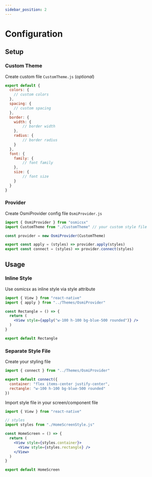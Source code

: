 ```yaml
---
sidebar_position: 2
---
```


# Configuration

## Setup

### Custom Theme
Create custom file `CustomTheme.js` (_optional_)
```javascript
export default {
  colors: {
    // custom colors
  },
  spacing: {
    // custom spacing
  },
  border: {
    width: {
	    // border width
    },
    radius: {
	    // border radius
    }
  },
  font: {
    family: {
	    // font family
    },
    size: {
	    // font size
    }
  }
}
```

### Provider
Create OsmiProvider config file `OsmiProvider.js`
```javascript
import { OsmiProvider } from "osmicsx"
import CustomTheme from "./CustomTheme" // your custom style file

const provider = new OsmiProvider(CustomTheme)

export const apply = (styles) => provider.apply(styles)
export const connect = (styles) => provider.connect(styles)
```

## Usage

### Inline Style
Use osmicsx as inline style via style attribute
```jsx harmony
import { View } from "react-native"
import { apply } from "../Themes/OsmiProvider"

const Rectangle = () => {
  return (
    <View style={apply("w-100 h-100 bg-blue-500 rounded")} />
  )
}

export default Rectangle
```

### Separate Style File
Create your styling file
```jsx harmony
import { connect } from "../Themes/OsmiProvider"

export default connect({
  container: "flex items-center justify-center",
  rectangle: "w-100 h-100 bg-blue-500 rounded"
})
```

Import style file in your screen/component file
```jsx harmony
import { View } from "react-native"

// styles
import styles from "./HomeScreenStyle.js"

const HomeScreen = () => {
  return (
    <View style={styles.container}>
      <View style={styles.rectangle} />
    </View>
  )
}

export default HomeScreen
```